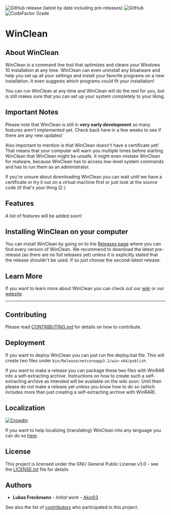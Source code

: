 ﻿![GitHub release (latest by date including pre-releases)](https://img.shields.io/github/downloads-pre/Akjo03/WinClean/latest/total?label=Downloads&style=flat-square) ![GitHub](https://img.shields.io/github/license/Akjo03/WinClean?style=flat-square) ![CodeFactor Grade](https://img.shields.io/codefactor/grade/github/Akjo03/WinClean?style=flat-square)

# WinClean

## About WinClean

WinClean is a command line tool that optimizes and cleans your Windows 10 installation at any time. WinClean can even uninstall any bloatware and help you set up all your settings and install your favorite programs on a new installation. It even suggests which programs could fit your installation! 

You can run WinClean at any time and WinClean will do the rest for you, but is still makes sure that you can set up your system completely to your liking. 

## Important Notes

Please note that WinClean is still in **very early development** so many features aren't implemented yet. Check back here in a few weeks to see if there are any new updates!

Also important to mention is that WinClean doesn't have a certificate yet! That means that your computer will warn you multiple times before starting WinClean that WinClean might be unsafe. It might even mistake WinClean for malware, because WinClean has to access low-level system commands and has to run them as an administrator.

If you're unsure about downloading WinClean you can wait until we have a certificate or try it out on a virtual machine first or just look at the source code (if that's your thing :wink: )

## Features

A list of features will be added soon!

## Installing WinClean on your computer

You can install WinClean by going on to the [Releases page](https://github.com/Akjo03/WinClean/releases) where you can find every version of WinClean. We recommend to download the latest pre-release (as there are no full releases yet) unless it is explicitly stated that the release shouldn't be used. If so just choose the second-latest release.

## Learn More

If you want to learn more about WinClean you can check out our [wiki](https://github.com/Akjo03/WinClean/wiki) or our [website](https://akjo03.github.io/WinClean/).

------

## Contributing

Please read [CONTRIBUTING.md](CONTRIBUTING.md) for details on how to contribute.

## Deployment

If you want to deploy WinClean you can just run the deploy.bat file. This will create two files under `bin/Release/netcoreapp3.1/win-x64/publish`. 

If you want to make a release you can package these two files with WinRAR into a self-extracting archive. Instructions on how to create such a self-extracting archive as intended will be available on the wiki soon. Until then please do not make a release yet unless you know how to do so (which includes more than just creating a self-extracting archive with WinRAR).

## Localization
[![Crowdin](https://badges.crowdin.net/winclean/localized.svg)](https://crowdin.com/project/winclean)

If you want to help localizing (translating) WinClean into any language you can do so [here](https://crowdin.com/project/winclean).

## License

This project is licensed under the GNU General Public License v3.0 - see the [LICENSE.txt](LICENSE.txt) file for details

## Authors

* **Lukas Freckmann** - *Initial work* - [Akjo03](https://github.com/Akjo03)

See also the list of [contributors](https://github.com/Akjo03/WinClean/contributors) who participated in this project.
